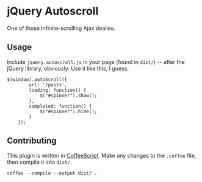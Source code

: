 # jQuery Autoscroll

One of those infinite-scrolling Ajax dealies.

## Usage

Include `jquery.autoscroll.js` in your page (found in `dist/`) -- after the jQuery library, obviously. Use it like this, I guess:

    $(window).autoScroll({
			url: '/posts',
			loading: function() { 
				$("#spinner").show();
			},
			completed: function() {
				$("#spinner").hide();
			}
		});
		
## Contributing

This plugin is written in [CoffeeScript](http://coffeescript.org/). Make any changes to the `.coffee` file, then compile it into `dist/`.

    coffee --compile --output dist/ .
